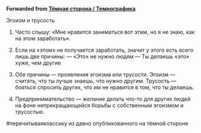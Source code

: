 **Forwarded from [Тёмная сторона / Темнографика](https://t.me/temno/1634)**

Эгоизм и трусость

1. Часто слышу: «Мне нравится заниматься вот этим, но я не знаю, как на этом заработать».

2. Если на «этом» не получается заработать, значит у этого есть всего лишь две причины:
— «Это» не нужно людям
— Ты делаешь «это» хуже, чем другие

3. Обе причины — проявления эгоизма или трусости. Эгоизм — считать, что ты лучше знаешь, что нужно другим. Трусость — бояться спросить других, что им не нравится в том, что ты делаешь.

4. Предпринимательство — желание делать что-то для других людей на фоне непрекращающейся борьбы с собственным эгоизмом и трусостью.

#перечитываяклассику из давно опубликованного на тёмной стороне